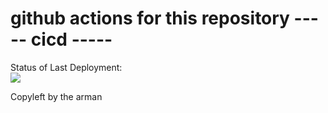 # github actions for this repository ----- cicd -----


Status of Last Deployment:<br>
<img src="https://github.com/TheArman/cicd/workflows/github-actions-for-ci-cd/badge.svg?branch=main"><br>


Copyleft by the arman
